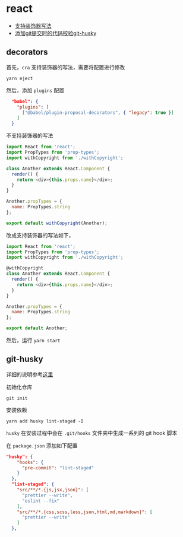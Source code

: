 # react

- [支持装饰器写法](#decorators)
- [添加git提交时的代码校验git-husky](#git-husky)

## decorators

首先，`cra` 支持装饰器的写法，需要将配置进行修改

```
yarn eject
```

然后，添加 `plugins` 配置
```json
  "babel": {
    "plugins": [
      ["@babel/plugin-proposal-decorators", { "legacy": true }]
    ]
  }
```

不支持装饰器的写法
```js
import React from 'react';
import PropTypes from 'prop-types';
import withCopyright from './withCopyright';

class Another extends React.Component {
  render() {
    return <div>{this.props.name}</div>;
  }
}

Another.propTypes = {
  name: PropTypes.string
};

export default withCopyright(Another);

```

改成支持装饰器的写法如下，
```js
import React from 'react';
import PropTypes from 'prop-types';
import withCopyright from './withCopyright';

@withCopyright
class Another extends React.Component {
  render() {
    return <div>{this.props.name}</div>;
  }
}

Another.propTypes = {
  name: PropTypes.string
};

export default Another;

```

然后，运行 `yarn start`

## git-husky

详细的说明参考[这里](https://github.com/sileny/docs/tree/master/git#githooks)

初始化仓库
```
git init
```

安装依赖
```
yarn add husky lint-staged -D
```

`husky` 在安装过程中会在 `.git/hooks` 文件夹中生成一系列的 git hook 脚本

在 `package.json` 添加如下配置

```json
"husky": {
    "hooks": {
      "pre-commit": "lint-staged"
    }
  },
  "lint-staged": {
    "src/**/*.{js,jsx,json}": [
      "prettier --write",
      "eslint --fix"
    ],
    "src/**/*.{css,scss,less,json,html,md,markdown}": [
      "prettier --write"
    ]
  },
```
